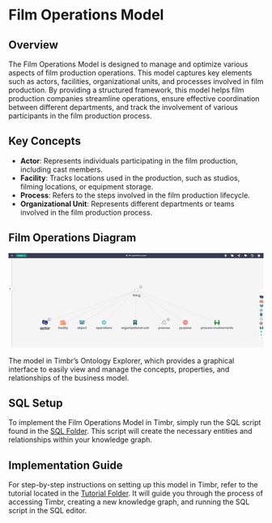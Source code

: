 # Film Operations Model

## Overview
The Film Operations Model is designed to manage and optimize various aspects of film production operations. This model captures key elements such as actors, facilities, organizational units, and processes involved in film production. By providing a structured framework, this model helps film production companies streamline operations, ensure effective coordination between different departments, and track the involvement of various participants in the film production process.

## Key Concepts
- **Actor**: Represents individuals participating in the film production, including cast members.
- **Facility**: Tracks locations used in the production, such as studios, filming locations, or equipment storage.
- **Process**: Refers to the steps involved in the film production lifecycle.
- **Organizational Unit**: Represents different departments or teams involved in the film production process.

## Film Operations Diagram

![Attached Image of Model](./model.png)

The model in Timbr’s Ontology Explorer, which provides a graphical interface to easily view and manage the concepts, properties, and relationships of the business model.

## SQL Setup
To implement the Film Operations Model in Timbr, simply run the SQL script found in the [SQL Folder](./sql). This script will create the necessary entities and relationships within your knowledge graph.

## Implementation Guide
For step-by-step instructions on setting up this model in Timbr, refer to the tutorial located in the [Tutorial Folder](./tutorial). It will guide you through the process of accessing Timbr, creating a new knowledge graph, and running the SQL script in the SQL editor.
